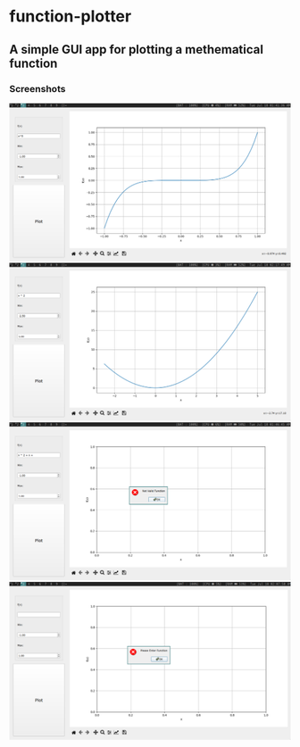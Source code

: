 # function-plotter

## A simple GUI app for plotting a methematical function


### Screenshots

![Success plot screenshot](screenshots/success.png)
![Success plot screenshot](screenshots/success2.png)
![Error plot screenshot](screenshots/error.png)
![Missed Function Error](screenshots/error_missed_function.png)
